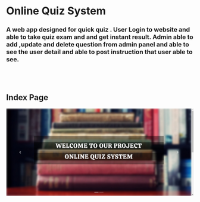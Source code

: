 <h1> Online Quiz System </h1>
<p><h3>A web app designed for quick quiz . User Login to website and able to take quiz
exam and and get instant result. Admin able to add ,update and delete question from admin panel and
able to see the user detail and able to post instruction that user able to see. </h3></p>
<br>
<br>



<h2>Index Page</h2>
<img src="web%20image/index1.png">
